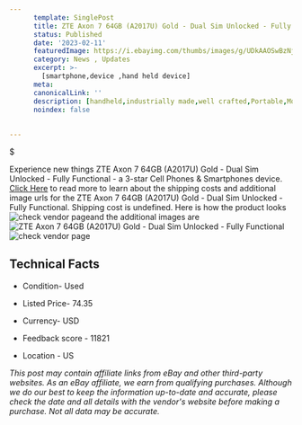 ```yaml
---
      template: SinglePost
      title: ZTE Axon 7 64GB (A2017U) Gold - Dual Sim Unlocked - Fully Functional
      status: Published
      date: '2023-02-11'
      featuredImage: https://i.ebayimg.com/thumbs/images/g/UDkAAOSwBzNj3T6V/s-l225.jpg
      category: News , Updates
      excerpt: >-
        [smartphone,device ,hand held device]
      meta:
      canonicalLink: ''
      description: [handheld,industrially made,well crafted,Portable,Mobile,Compact,Convenient,Lightweight,Maneuverable,Man-portable,Miniature,Carriable,Hand-held,Light,Holdable,Transportable,Mobile device,Pocket-sized,On-the-go,Wireless,Cordless,Compact size,Convenient size, smartphone,device ,hand held device]
      noindex: false
      
        
---
```

$

Experience new things ZTE Axon 7 64GB (A2017U) Gold - Dual Sim Unlocked - Fully Functional - a 3-star Cell Phones & Smartphones device. [Click Here](https://www.ebay.com/itm/134435786981?hash=item1f4cff50e5%3Ag%3AUDkAAOSwBzNj3T6V&mkevt=1&mkcid=1&mkrid=711-53200-19255-0&campid=%253CePNCampaignId%253E&customid=%253CreferenceId%253E&toolid=10049) to read more to learn about the shipping costs and additional image urls for the ZTE Axon 7 64GB (A2017U) Gold - Dual Sim Unlocked - Fully Functional. Shipping cost is undefined. Here is how the product looks ![check vendor page](https://i.ebayimg.com/thumbs/images/g/UDkAAOSwBzNj3T6V/s-l225.jpg)and the additional images are![ZTE Axon 7 64GB (A2017U) Gold - Dual Sim Unlocked - Fully Functional](https://i.ebayimg.com/images/g/UDkAAOSwBzNj3T6V/s-l1200.jpg)![check vendor page](https://origin-galleryplus.ebayimg.com/ws/web/134435786981_2_0_1/225x225.jpg,https://origin-galleryplus.ebayimg.com/ws/web/134435786981_3_0_1/225x225.jpg,https://origin-galleryplus.ebayimg.com/ws/web/134435786981_4_0_1/225x225.jpg,https://origin-galleryplus.ebayimg.com/ws/web/134435786981_5_0_1/225x225.jpg,https://origin-galleryplus.ebayimg.com/ws/web/134435786981_6_0_1/225x225.jpg,https://origin-galleryplus.ebayimg.com/ws/web/134435786981_7_0_1/225x225.jpg,https://origin-galleryplus.ebayimg.com/ws/web/134435786981_8_0_1/225x225.jpg,https://origin-galleryplus.ebayimg.com/ws/web/134435786981_9_0_1/225x225.jpg)



 ## Technical Facts 



     
      

 - Condition- Used 


      

 - Listed Price- 74.35 


      

 - Currency- USD 


      

 - Feedback score - 11821 


      

 - Location - US 


      
      

 *_This post may contain affiliate links from eBay and other third-party websites. As an eBay affiliate, we earn from qualifying purchases. Although we do our best to keep the information up-to-date and accurate, please check the date and all details with the vendor's website before making a purchase. Not all data may be accurate._*






